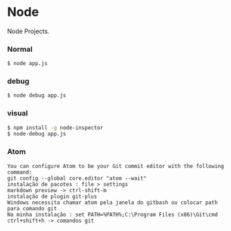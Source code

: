 # Node
Node Projects.

### Normal
```sh
$ node app.js
```
### debug
```sh
$ node debug app.js
```
### visual
```sh
$ npm install -g node-inspector
$ node-debug app.js
```

### Atom
```
You can configure Atom to be your Git commit editor with the following command:
git config --global core.editor "atom --wait"
instalação de pacotes : file > settings
markdown preview -> ctrl-shift-m
instalação de plugin git-plus
Windows necessita chamar atom pela janela do gitbash ou colocar path para comando git
Na minha instalação : set PATH=%PATH%;C:\Program Files (x86)\Git\cmd
ctrl+shift+h -> comandos git
```

